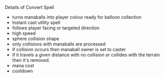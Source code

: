 Details of Convert Spell
  * turns manaballs into player colour ready for balloon collection
  * Instant cast utility spell
  * follows player facing or targeted direction
  * high speed
  * sphere collision shape
  * only collisions with manaballs are processed
  * if collision occurs then manaball owner is set to caster
  * if it travels a given distance with no collision or collides with the terrain then it's removed.
  * mana cost
  * cooldown